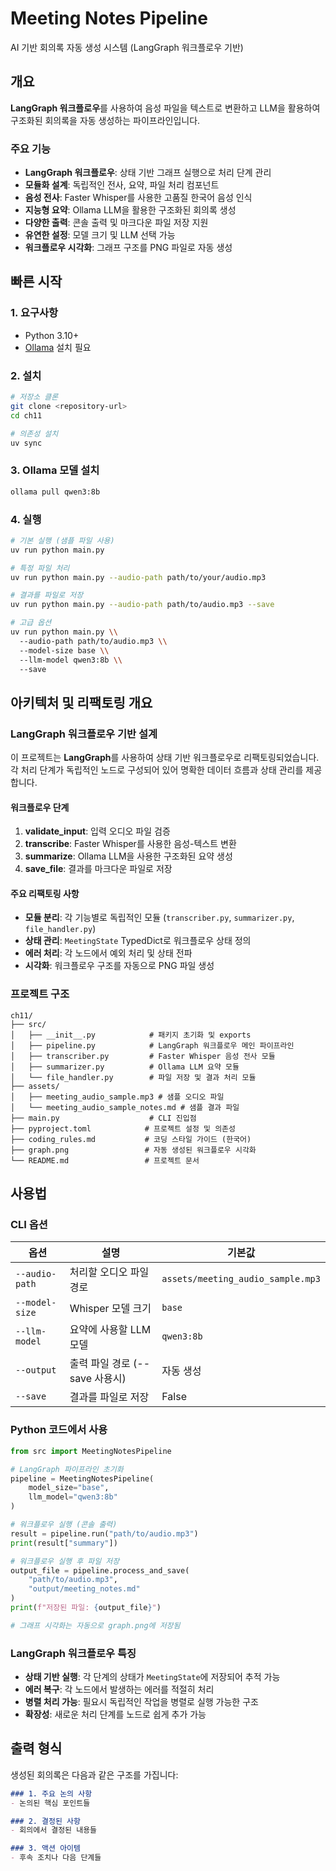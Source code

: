 # Meeting Notes Pipeline

AI 기반 회의록 자동 생성 시스템 (LangGraph 워크플로우 기반)

## 개요

**LangGraph 워크플로우**를 사용하여 음성 파일을 텍스트로 변환하고 LLM을 활용하여 구조화된 회의록을 자동 생성하는 파이프라인입니다.

### 주요 기능
- **LangGraph 워크플로우**: 상태 기반 그래프 실행으로 처리 단계 관리
- **모듈화 설계**: 독립적인 전사, 요약, 파일 처리 컴포넌트
- **음성 전사**: Faster Whisper를 사용한 고품질 한국어 음성 인식
- **지능형 요약**: Ollama LLM을 활용한 구조화된 회의록 생성
- **다양한 출력**: 콘솔 출력 및 마크다운 파일 저장 지원
- **유연한 설정**: 모델 크기 및 LLM 선택 가능
- **워크플로우 시각화**: 그래프 구조를 PNG 파일로 자동 생성

## 빠른 시작

### 1. 요구사항
- Python 3.10+
- [Ollama](https://ollama.ai/) 설치 필요

### 2. 설치
```bash
# 저장소 클론
git clone <repository-url>
cd ch11

# 의존성 설치
uv sync
```

### 3. Ollama 모델 설치
```bash
ollama pull qwen3:8b
```

### 4. 실행
```bash
# 기본 실행 (샘플 파일 사용)
uv run python main.py

# 특정 파일 처리
uv run python main.py --audio-path path/to/your/audio.mp3

# 결과를 파일로 저장
uv run python main.py --audio-path path/to/audio.mp3 --save

# 고급 옵션
uv run python main.py \\
  --audio-path path/to/audio.mp3 \\
  --model-size base \\
  --llm-model qwen3:8b \\
  --save
```

## 아키텍처 및 리팩토링 개요

### LangGraph 워크플로우 기반 설계

이 프로젝트는 **LangGraph**를 사용하여 상태 기반 워크플로우로 리팩토링되었습니다. 각 처리 단계가 독립적인 노드로 구성되어 있어 명확한 데이터 흐름과 상태 관리를 제공합니다.

#### 워크플로우 단계
1. **validate_input**: 입력 오디오 파일 검증
2. **transcribe**: Faster Whisper를 사용한 음성-텍스트 변환  
3. **summarize**: Ollama LLM을 사용한 구조화된 요약 생성
4. **save_file**: 결과를 마크다운 파일로 저장

#### 주요 리팩토링 사항
- **모듈 분리**: 각 기능별로 독립적인 모듈 (`transcriber.py`, `summarizer.py`, `file_handler.py`)
- **상태 관리**: `MeetingState` TypedDict로 워크플로우 상태 정의
- **에러 처리**: 각 노드에서 예외 처리 및 상태 전파
- **시각화**: 워크플로우 구조를 자동으로 PNG 파일 생성

### 프로젝트 구조

```
ch11/
├── src/
│   ├── __init__.py            # 패키지 초기화 및 exports
│   ├── pipeline.py            # LangGraph 워크플로우 메인 파이프라인
│   ├── transcriber.py         # Faster Whisper 음성 전사 모듈
│   ├── summarizer.py          # Ollama LLM 요약 모듈
│   └── file_handler.py        # 파일 저장 및 결과 처리 모듈
├── assets/
│   ├── meeting_audio_sample.mp3 # 샘플 오디오 파일
│   └── meeting_audio_sample_notes.md # 샘플 결과 파일
├── main.py                    # CLI 진입점
├── pyproject.toml            # 프로젝트 설정 및 의존성
├── coding_rules.md           # 코딩 스타일 가이드 (한국어)
├── graph.png                 # 자동 생성된 워크플로우 시각화
└── README.md                 # 프로젝트 문서
```

## 사용법

### CLI 옵션

| 옵션 | 설명 | 기본값 |
|------|------|--------|
| `--audio-path` | 처리할 오디오 파일 경로 | `assets/meeting_audio_sample.mp3` |
| `--model-size` | Whisper 모델 크기 | `base` |
| `--llm-model` | 요약에 사용할 LLM 모델 | `qwen3:8b` |
| `--output` | 출력 파일 경로 (--save 사용시) | 자동 생성 |
| `--save` | 결과를 파일로 저장 | False |

### Python 코드에서 사용

```python
from src import MeetingNotesPipeline

# LangGraph 파이프라인 초기화
pipeline = MeetingNotesPipeline(
    model_size="base",
    llm_model="qwen3:8b"
)

# 워크플로우 실행 (콘솔 출력)
result = pipeline.run("path/to/audio.mp3")
print(result["summary"])

# 워크플로우 실행 후 파일 저장
output_file = pipeline.process_and_save(
    "path/to/audio.mp3",
    "output/meeting_notes.md"
)
print(f"저장된 파일: {output_file}")

# 그래프 시각화는 자동으로 graph.png에 저장됨
```

### LangGraph 워크플로우 특징

- **상태 기반 실행**: 각 단계의 상태가 `MeetingState`에 저장되어 추적 가능
- **에러 복구**: 각 노드에서 발생하는 에러를 적절히 처리
- **병렬 처리 가능**: 필요시 독립적인 작업을 병렬로 실행 가능한 구조
- **확장성**: 새로운 처리 단계를 노드로 쉽게 추가 가능

## 출력 형식

생성된 회의록은 다음과 같은 구조를 가집니다:

```markdown
### 1. 주요 논의 사항
- 논의된 핵심 포인트들

### 2. 결정된 사항
- 회의에서 결정된 내용들

### 3. 액션 아이템
- 후속 조치나 다음 단계들
```